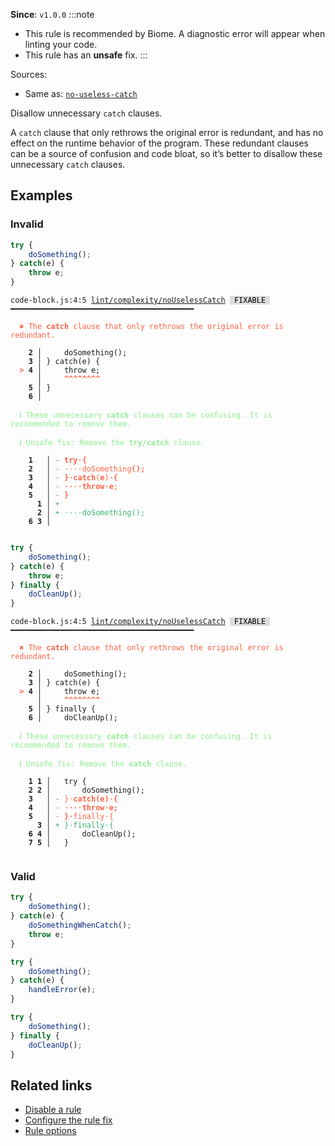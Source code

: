 **Since**: `v1.0.0`
:::note
- This rule is recommended by Biome. A diagnostic error will appear when linting your code.
- This rule has an **unsafe** fix.
:::

Sources: 
- Same as: <a href="https://eslint.org/docs/latest/rules/no-useless-catch" target="_blank"><code>no-useless-catch</code></a>

Disallow unnecessary `catch` clauses.

A `catch` clause that only rethrows the original error is redundant,
and has no effect on the runtime behavior of the program.
These redundant clauses can be a source of confusion and code bloat,
so it’s better to disallow these unnecessary `catch` clauses.

## Examples

### Invalid

```js
try {
    doSomething();
} catch(e) {
    throw e;
}
```

<pre class="language-text"><code class="language-text">code-block.js:4:5 <a href="https://biomejs.dev/linter/rules/no-useless-catch">lint/complexity/noUselessCatch</a> <span style="color: #000; background-color: #ddd;"> FIXABLE </span> ━━━━━━━━━━━━━━━━━━━━━━━━━━━━━━━━━━━━━━━━━

<strong><span style="color: Tomato;">  </span></strong><strong><span style="color: Tomato;">✖</span></strong> <span style="color: Tomato;">The </span><span style="color: Tomato;"><strong>catch</strong></span><span style="color: Tomato;"> clause that only rethrows the original error is redundant.</span>
  
    <strong>2 │ </strong>    doSomething();
    <strong>3 │ </strong>} catch(e) {
<strong><span style="color: Tomato;">  </span></strong><strong><span style="color: Tomato;">&gt;</span></strong> <strong>4 │ </strong>    throw e;
   <strong>   │ </strong>    <strong><span style="color: Tomato;">^</span></strong><strong><span style="color: Tomato;">^</span></strong><strong><span style="color: Tomato;">^</span></strong><strong><span style="color: Tomato;">^</span></strong><strong><span style="color: Tomato;">^</span></strong><strong><span style="color: Tomato;">^</span></strong><strong><span style="color: Tomato;">^</span></strong><strong><span style="color: Tomato;">^</span></strong>
    <strong>5 │ </strong>}
    <strong>6 │ </strong>
  
<strong><span style="color: lightgreen;">  </span></strong><strong><span style="color: lightgreen;">ℹ</span></strong> <span style="color: lightgreen;">These unnecessary </span><span style="color: lightgreen;"><strong>catch</strong></span><span style="color: lightgreen;"> clauses can be confusing. It is recommended to remove them.</span>
  
<strong><span style="color: lightgreen;">  </span></strong><strong><span style="color: lightgreen;">ℹ</span></strong> <span style="color: lightgreen;">Unsafe fix</span><span style="color: lightgreen;">: </span><span style="color: lightgreen;">Remove the </span><span style="color: lightgreen;"><strong>try/catch</strong></span><span style="color: lightgreen;"> clause.</span>
  
    <strong>1</strong>  <strong> │ </strong><span style="color: Tomato;">-</span> <span style="color: Tomato;"><strong>t</strong></span><span style="color: Tomato;"><strong>r</strong></span><span style="color: Tomato;"><strong>y</strong></span><span style="color: Tomato;"><span style="opacity: 0.8;"><strong>·</strong></span></span><span style="color: Tomato;"><strong>{</strong></span>
    <strong>2</strong>  <strong> │ </strong><span style="color: Tomato;">-</span> <span style="color: Tomato;"><span style="opacity: 0.8;">·</span></span><span style="color: Tomato;"><span style="opacity: 0.8;">·</span></span><span style="color: Tomato;"><span style="opacity: 0.8;">·</span></span><span style="color: Tomato;"><span style="opacity: 0.8;">·</span></span><span style="color: Tomato;">d</span><span style="color: Tomato;">o</span><span style="color: Tomato;">S</span><span style="color: Tomato;">o</span><span style="color: Tomato;">m</span><span style="color: Tomato;">e</span><span style="color: Tomato;">t</span><span style="color: Tomato;">h</span><span style="color: Tomato;">i</span><span style="color: Tomato;">n</span><span style="color: Tomato;">g</span><span style="color: Tomato;"><strong>(</strong></span><span style="color: Tomato;"><strong>)</strong></span><span style="color: Tomato;"><strong>;</strong></span>
    <strong>3</strong>  <strong> │ </strong><span style="color: Tomato;">-</span> <span style="color: Tomato;"><strong>}</strong></span><span style="color: Tomato;"><span style="opacity: 0.8;"><strong>·</strong></span></span><span style="color: Tomato;"><strong>c</strong></span><span style="color: Tomato;"><strong>a</strong></span><span style="color: Tomato;"><strong>t</strong></span><span style="color: Tomato;"><strong>c</strong></span><span style="color: Tomato;"><strong>h</strong></span><span style="color: Tomato;">(</span><span style="color: Tomato;"><strong>e</strong></span><span style="color: Tomato;">)</span><span style="color: Tomato;"><span style="opacity: 0.8;"><strong>·</strong></span></span><span style="color: Tomato;"><strong>{</strong></span>
    <strong>4</strong>  <strong> │ </strong><span style="color: Tomato;">-</span> <span style="color: Tomato;"><span style="opacity: 0.8;"><strong>·</strong></span></span><span style="color: Tomato;"><span style="opacity: 0.8;"><strong>·</strong></span></span><span style="color: Tomato;"><span style="opacity: 0.8;"><strong>·</strong></span></span><span style="color: Tomato;"><span style="opacity: 0.8;"><strong>·</strong></span></span><span style="color: Tomato;"><strong>t</strong></span><span style="color: Tomato;"><strong>h</strong></span><span style="color: Tomato;"><strong>r</strong></span><span style="color: Tomato;"><strong>o</strong></span><span style="color: Tomato;"><strong>w</strong></span><span style="color: Tomato;"><span style="opacity: 0.8;"><strong>·</strong></span></span><span style="color: Tomato;"><strong>e</strong></span><span style="color: Tomato;">;</span>
    <strong>5</strong>  <strong> │ </strong><span style="color: Tomato;">-</span> <span style="color: Tomato;"><strong>}</strong></span>
      <strong>1</strong><strong> │ </strong><span style="color: MediumSeaGreen;">+</span> 
      <strong>2</strong><strong> │ </strong><span style="color: MediumSeaGreen;">+</span> <span style="color: MediumSeaGreen;"><span style="opacity: 0.8;">·</span></span><span style="color: MediumSeaGreen;"><span style="opacity: 0.8;">·</span></span><span style="color: MediumSeaGreen;"><span style="opacity: 0.8;">·</span></span><span style="color: MediumSeaGreen;"><span style="opacity: 0.8;">·</span></span><span style="color: MediumSeaGreen;">d</span><span style="color: MediumSeaGreen;">o</span><span style="color: MediumSeaGreen;">S</span><span style="color: MediumSeaGreen;">o</span><span style="color: MediumSeaGreen;">m</span><span style="color: MediumSeaGreen;">e</span><span style="color: MediumSeaGreen;">t</span><span style="color: MediumSeaGreen;">h</span><span style="color: MediumSeaGreen;">i</span><span style="color: MediumSeaGreen;">n</span><span style="color: MediumSeaGreen;">g</span><span style="color: MediumSeaGreen;">(</span><span style="color: MediumSeaGreen;">)</span><span style="color: MediumSeaGreen;">;</span>
    <strong>6</strong> <strong>3</strong><strong> │ </strong>  
  
</code></pre>

```js
try {
    doSomething();
} catch(e) {
    throw e;
} finally {
    doCleanUp();
}
```

<pre class="language-text"><code class="language-text">code-block.js:4:5 <a href="https://biomejs.dev/linter/rules/no-useless-catch">lint/complexity/noUselessCatch</a> <span style="color: #000; background-color: #ddd;"> FIXABLE </span> ━━━━━━━━━━━━━━━━━━━━━━━━━━━━━━━━━━━━━━━━━

<strong><span style="color: Tomato;">  </span></strong><strong><span style="color: Tomato;">✖</span></strong> <span style="color: Tomato;">The </span><span style="color: Tomato;"><strong>catch</strong></span><span style="color: Tomato;"> clause that only rethrows the original error is redundant.</span>
  
    <strong>2 │ </strong>    doSomething();
    <strong>3 │ </strong>} catch(e) {
<strong><span style="color: Tomato;">  </span></strong><strong><span style="color: Tomato;">&gt;</span></strong> <strong>4 │ </strong>    throw e;
   <strong>   │ </strong>    <strong><span style="color: Tomato;">^</span></strong><strong><span style="color: Tomato;">^</span></strong><strong><span style="color: Tomato;">^</span></strong><strong><span style="color: Tomato;">^</span></strong><strong><span style="color: Tomato;">^</span></strong><strong><span style="color: Tomato;">^</span></strong><strong><span style="color: Tomato;">^</span></strong><strong><span style="color: Tomato;">^</span></strong>
    <strong>5 │ </strong>} finally {
    <strong>6 │ </strong>    doCleanUp();
  
<strong><span style="color: lightgreen;">  </span></strong><strong><span style="color: lightgreen;">ℹ</span></strong> <span style="color: lightgreen;">These unnecessary </span><span style="color: lightgreen;"><strong>catch</strong></span><span style="color: lightgreen;"> clauses can be confusing. It is recommended to remove them.</span>
  
<strong><span style="color: lightgreen;">  </span></strong><strong><span style="color: lightgreen;">ℹ</span></strong> <span style="color: lightgreen;">Unsafe fix</span><span style="color: lightgreen;">: </span><span style="color: lightgreen;">Remove the </span><span style="color: lightgreen;"><strong>catch</strong></span><span style="color: lightgreen;"> clause.</span>
  
    <strong>1</strong> <strong>1</strong><strong> │ </strong>  try {
    <strong>2</strong> <strong>2</strong><strong> │ </strong>      doSomething();
    <strong>3</strong>  <strong> │ </strong><span style="color: Tomato;">-</span> <span style="color: Tomato;">}</span><span style="color: Tomato;"><span style="opacity: 0.8;">·</span></span><span style="color: Tomato;"><strong>c</strong></span><span style="color: Tomato;"><strong>a</strong></span><span style="color: Tomato;"><strong>t</strong></span><span style="color: Tomato;"><strong>c</strong></span><span style="color: Tomato;"><strong>h</strong></span><span style="color: Tomato;"><strong>(</strong></span><span style="color: Tomato;"><strong>e</strong></span><span style="color: Tomato;"><strong>)</strong></span><span style="color: Tomato;"><span style="opacity: 0.8;"><strong>·</strong></span></span><span style="color: Tomato;"><strong>{</strong></span>
    <strong>4</strong>  <strong> │ </strong><span style="color: Tomato;">-</span> <span style="color: Tomato;"><span style="opacity: 0.8;"><strong>·</strong></span></span><span style="color: Tomato;"><span style="opacity: 0.8;"><strong>·</strong></span></span><span style="color: Tomato;"><span style="opacity: 0.8;"><strong>·</strong></span></span><span style="color: Tomato;"><span style="opacity: 0.8;"><strong>·</strong></span></span><span style="color: Tomato;"><strong>t</strong></span><span style="color: Tomato;"><strong>h</strong></span><span style="color: Tomato;"><strong>r</strong></span><span style="color: Tomato;"><strong>o</strong></span><span style="color: Tomato;"><strong>w</strong></span><span style="color: Tomato;"><span style="opacity: 0.8;"><strong>·</strong></span></span><span style="color: Tomato;"><strong>e</strong></span><span style="color: Tomato;"><strong>;</strong></span>
    <strong>5</strong>  <strong> │ </strong><span style="color: Tomato;">-</span> <span style="color: Tomato;"><strong>}</strong></span><span style="color: Tomato;"><span style="opacity: 0.8;"><strong>·</strong></span></span><span style="color: Tomato;">f</span><span style="color: Tomato;">i</span><span style="color: Tomato;">n</span><span style="color: Tomato;">a</span><span style="color: Tomato;">l</span><span style="color: Tomato;">l</span><span style="color: Tomato;">y</span><span style="color: Tomato;"><span style="opacity: 0.8;">·</span></span><span style="color: Tomato;">{</span>
      <strong>3</strong><strong> │ </strong><span style="color: MediumSeaGreen;">+</span> <span style="color: MediumSeaGreen;">}</span><span style="color: MediumSeaGreen;"><span style="opacity: 0.8;">·</span></span><span style="color: MediumSeaGreen;">f</span><span style="color: MediumSeaGreen;">i</span><span style="color: MediumSeaGreen;">n</span><span style="color: MediumSeaGreen;">a</span><span style="color: MediumSeaGreen;">l</span><span style="color: MediumSeaGreen;">l</span><span style="color: MediumSeaGreen;">y</span><span style="color: MediumSeaGreen;"><span style="opacity: 0.8;">·</span></span><span style="color: MediumSeaGreen;">{</span>
    <strong>6</strong> <strong>4</strong><strong> │ </strong>      doCleanUp();
    <strong>7</strong> <strong>5</strong><strong> │ </strong>  }
  
</code></pre>

### Valid

```js
try {
    doSomething();
} catch(e) {
    doSomethingWhenCatch();
    throw e;
}
```

```js
try {
    doSomething();
} catch(e) {
    handleError(e);
}
```

```js
try {
    doSomething();
} finally {
    doCleanUp();
}
```

## Related links

- [Disable a rule](/linter/#disable-a-lint-rule)
- [Configure the rule fix](/linter#configure-the-rule-fix)
- [Rule options](/linter/#rule-options)
